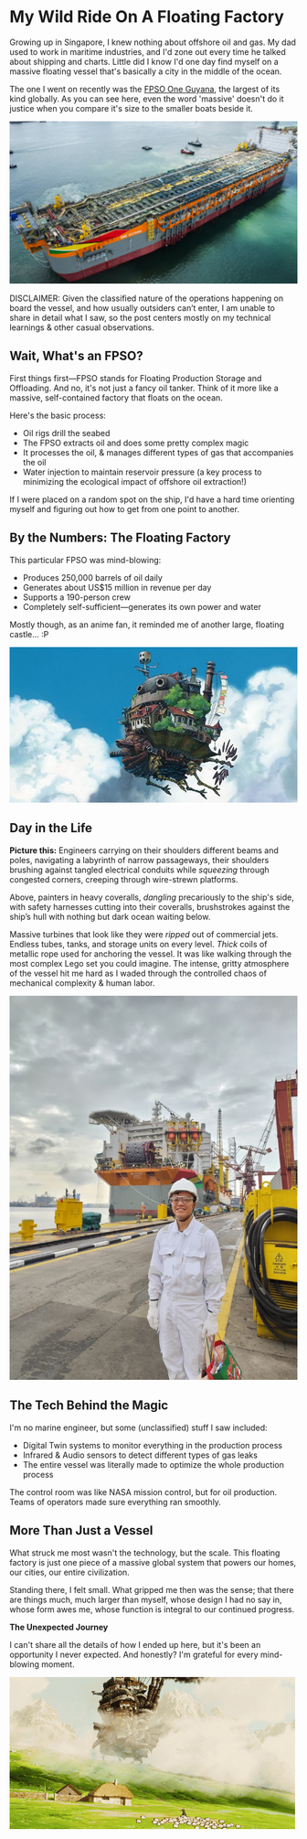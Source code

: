 # My Wild Ride On A Floating Factory

Growing up in Singapore, I knew nothing about offshore oil and gas. My dad used to work in maritime industries, and I'd zone out every time he talked about shipping and charts. Little did I know I'd one day find myself on a massive floating vessel that's basically a city in the middle of the ocean.

The one I went on recently was the [FPSO One Guyana](https://www.sbmoffshore.com/newsroom/fpso-one-guyana-project-passes-another-major-milestone/), the largest of its kind globally. As you can see here, even the word 'massive' doesn't do it justice when you compare it's size to the smaller boats beside it.

![One Guyana FPSO](./assets/one_guyana_drydock.png)

<aside>
DISCLAIMER: Given the classified nature of the operations happening on board the vessel, and how usually outsiders can’t enter, I am unable to share in detail what I saw, so the post centers mostly on my technical learnings & other casual observations.
</aside>


## Wait, What's an FPSO?

First things first—FPSO stands for Floating Production Storage and Offloading. And no, it's not just a fancy oil tanker. Think of it more like a massive, self-contained factory that floats on the ocean.

Here's the basic process:

- Oil rigs drill the seabed
- The FPSO extracts oil and does some pretty complex magic
- It processes the oil, & manages different types of gas that accompanies the oil
- Water injection to maintain reservoir pressure (a key process to minimizing the ecological impact of offshore oil extraction!)

If I were placed on a random spot on the ship, I'd have a hard time orienting myself and figuring out how to get from one point to another.

## By the Numbers: The Floating Factory

This particular FPSO was mind-blowing:

- Produces 250,000 barrels of oil daily
- Generates about US$15 million in revenue per day
- Supports a 190-person crew
- Completely self-sufficient—generates its own power and water

Mostly though, as an anime fan, it reminded me of another large, floating castle... :P


![Howl's Moving Castle Still](./assets/howls_moving_castle_still.png)

## Day in the Life

**Picture this:** Engineers carrying on their shoulders different beams and poles, navigating a labyrinth of narrow passageways, their shoulders brushing against tangled electrical conduits while *squeezing* through congested corners, creeping through wire-strewn platforms.

Above, painters in heavy coveralls, *dangling* precariously to the ship's side, with safety harnesses cutting into their coveralls, brushstrokes against the ship’s hull with nothing but dark ocean waiting below.

Massive turbines that look like they were *ripped* out of commercial jets. Endless tubes, tanks, and storage units on every level. *Thick* coils of metallic rope used for anchoring the vessel. It was like walking through the most complex Lego set you could imagine. The intense, gritty atmosphere of the vessel hit me hard as I waded through the controlled chaos of mechanical complexity & human labor.

![Me getting ready to board the One Guyana](./assets/personal_one_guyana_still.jpeg)

## The Tech Behind the Magic
I'm no marine engineer, but some (unclassified) stuff I saw included:

- Digital Twin systems to monitor everything in the production process
- Infrared & Audio sensors to detect different types of gas leaks
- The entire vessel was literally made to optimize the whole production process

The control room was like NASA mission control, but for oil production. Teams of operators made sure everything ran smoothly.

## More Than Just a Vessel

What struck me most wasn't the technology, but the scale. This floating factory is just one piece of a massive global system that powers our homes, our cities, our entire civilization.

Standing there, I felt small.  What gripped me then was the sense; that there are things much, much larger than myself, whose design I had no say in, whose form awes me, whose function is integral to our continued progress.

**The Unexpected Journey**

I can't share all the details of how I ended up here, but it's been an opportunity I never expected. And honestly? I'm grateful for every mind-blowing moment.


![Howl's Moving Castle GIF](./assets/howls_moving_castle.gif)